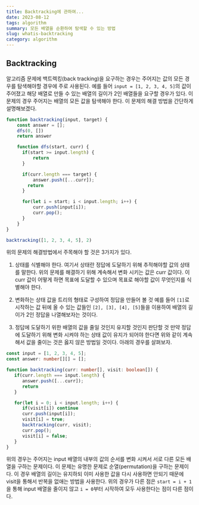 ```yaml
---
title: Backtracking에 관하여...
date: 2023-08-12
tags: algorithm
summary: 모든 배열을 순환하여 탐색할 수 있는 방법
slug: whatis-backtracking
category: algorithm
---
```


## Backtracking

알고리즘 문제에 백트렉킹(back tracking)을 요구하는 경우는 주어지는 값의 모든 경우를 탐색해야할 경우에 주로 사용된다. 예를 들어 `input = [1, 2, 3, 4, 5]`의 값이 주어졌고 해당 배열로 만들 수 있는 배열의 길이가 2인 배열들을 요구할 경우가 있다. 이 문제의 경우 주어지는 배열의 모든 값을 탐색해야 한다. 이 문제의 해결 방법을 간단하게 설명해보겠다.

```javascript
function backtracking(input, target) {
    const answer = [];
    dfs(0, [])
    return answer

    function dfs(start, curr) {
      if(start >= input.length) {
          return
      }

      if(curr.length === target) {
          answer.push([...curr]);
        return
      }

      for(let i = start; i < input.length; i++) {
          curr.push(input[i]);
          curr.pop();
      }
    }
}

backtracking([1, 2, 3, 4, 5], 2)
```

위의 문제의 해결방법에서 주목해야 할 것은 3가지가 있다.

1. 상태를 식별해야 한다.
여기서 상태란 정답에 도달하기 위해 추적해야할 값의 상태를 말한다. 위의 문제를 해결하기 위해 계속해서 변화 시키는 값은 curr 값이다. 이 curr 값이 어떻게 하면 목표에 도달할 수 있으며 목표로 해야할 값이 무엇인지를 식별해야 한다.

2. 변화하는 상태 값을 트리의 형태로 구성하여 정답을 만들어 볼 것
예를 들어 `[1]`로 시작하는 값 뒤에 올 수 있는 값들인 `[2], [3], [4], [5]`들을 이용하여 배열의 길이가 2인 정답을 나열해보자는 것이다.

3. 정답에 도달하기 위한 배열의 값을 줄일 것인지 유지할 것인지 판단할 것
만약 정답에 도달하기 위해 변화 시켜야 하는 상태 값이 유지가 되어야 한다면 위와 같이 계속해서 값을 줄이는 것은 옳지 않은 방법일 것이다. 아래의 경우를 살펴보자.

```typescript
const input = [1, 2, 3, 4, 5];
const answer: number[][] = [];

function backtracking(curr: number[], visit: boolean[]) {
   if(curr.length === input.length) {
      answer.push([...curr]);
      return
   }

   for(let i = 0; i < input.length; i++) {
      if(visit[i]) continue
      curr.push(input[i]);
      visit[i] = true;
      backtracking(curr, visit);
      curr.pop();
      visit[i] = false;
   }
}
```

위의 경우는 주어지는 input 배열의 내부의 값의 순서를 변화 시켜서 서로 다른 모든 배열을 구하는 문제이다. 이 문제는 유명한 문제로 순열(permutation)을 구하는 문제이다. 이 경우 배열의 길이는 유지하되 이미 사용한 값을 다시 사용하면 안되기 때문에 visit을 통해서 반복을 없애는 방법을 사용한다. 위의 경우가 다른 점은 `start = i + 1`을 통해 input 배열을 줄이지 않고 `i = 0`부터 시작하여 모두 사용한다는 점이 다른 점이다.
